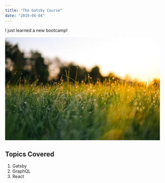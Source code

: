 ```yaml
---
title: "The Gatsby Course"
date: "2019-04-04"
---
```


I just learned a new bootcamp!

![Grass](./grass.jpg)

## Topics Covered

1. Gatsby
2. GraphQL
3. React